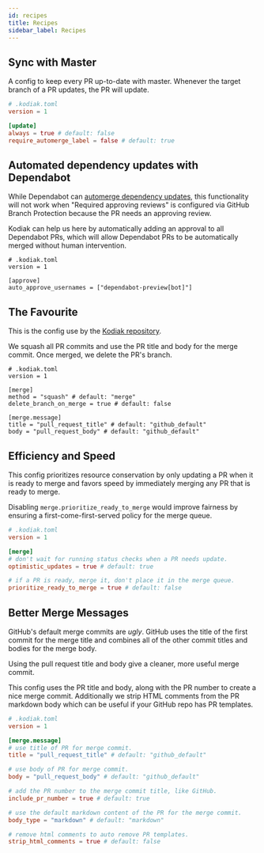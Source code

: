```yaml
---
id: recipes
title: Recipes
sidebar_label: Recipes
---
```


## Sync with Master

A config to keep every PR up-to-date with master. Whenever the target branch of a PR updates, the PR will update.

```toml
# .kodiak.toml
version = 1

[update]
always = true # default: false
require_automerge_label = false # default: true
```

## Automated dependency updates with Dependabot

While Dependabot can [automerge dependency updates](https://dependabot.com/docs/config-file/#automerged_updates), this functionality will not work when "Required approving reviews" is configured via GitHub Branch Protection because the PR needs an approving review.

Kodiak can help us here by automatically adding an approval to all Dependabot PRs, which will allow Dependabot PRs to be automatically merged without human intervention.

```
# .kodiak.toml
version = 1

[approve]
auto_approve_usernames = ["dependabot-preview[bot]"]
```

## The Favourite

This is the config use by the [Kodiak repository](https://github.com/chdsbd/kodiak/blob/master/.kodiak.toml).

We squash all PR commits and use the PR title and body for the merge commit. Once merged, we delete the PR's branch.

```
# .kodiak.toml
version = 1

[merge]
method = "squash" # default: "merge"
delete_branch_on_merge = true # default: false

[merge.message]
title = "pull_request_title" # default: "github_default"
body = "pull_request_body" # default: "github_default"
```

## Efficiency and Speed

This config prioritizes resource conservation by only updating a PR when it is ready to merge and favors speed by immediately merging any PR that is ready to merge.

Disabling `merge.prioritize_ready_to_merge` would improve fairness by ensuring a first-come-first-served policy for the merge queue.

```toml
# .kodiak.toml
version = 1

[merge]
# don't wait for running status checks when a PR needs update.
optimistic_updates = true # default: true

# if a PR is ready, merge it, don't place it in the merge queue.
prioritize_ready_to_merge = true # default: false
```

## Better Merge Messages

GitHub's default merge commits are _ugly_. GitHub uses the title of the first commit for the merge title and combines all of the other commit titles and bodies for the merge body.

Using the pull request title and body give a cleaner, more useful merge commit.

This config uses the PR title and body, along with the PR number to create a nice merge commit. Additionally we strip HTML comments from the PR markdown body which can be useful if your GitHub repo has PR templates.

```toml
# .kodiak.toml
version = 1

[merge.message]
# use title of PR for merge commit.
title = "pull_request_title" # default: "github_default"

# use body of PR for merge commit.
body = "pull_request_body" # default: "github_default"

# add the PR number to the merge commit title, like GitHub.
include_pr_number = true # default: true

# use the default markdown content of the PR for the merge commit.
body_type = "markdown" # default: "markdown"

# remove html comments to auto remove PR templates.
strip_html_comments = true # default: false
```
